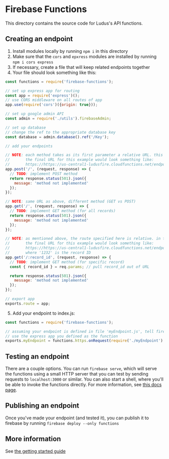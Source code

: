 # Firebase Functions

This directory contains the source code for Ludus's API functions.

## Creating an endpoint

1. Install modules locally by running `npm i` in this directory
2. Make sure that the `cors` and `epxress` modules are installed by running `npm i cors express`
3. If necessary, create a file that will keep related endpoints together
4. Your file should look something like this:
```js
const functions = require('firebase-functions');

// set up express app for routing
const app = require('express')();
// use CORS middleware on all routes of app
app.use(require('cors')({origin: true}));

// set up google admin API
const admin = require('./utils').firebaseAdmin;

// set up database
// change the ref to the appropriate database key
const database = admin.database().ref('/Key');

// add your endpoints

// NOTE: each method takes as its first parameter a relative URL. this means
//       the final URL for this example would look something like:
//       https://https://us-central1-ludusfire.cloudfunctions.net/endpoint/
app.post('/', (request, response) => {
  // TODO: implement POST method
  return response.status(501).json({
    message: 'method not implemented'
  });
});

// NOTE: same URL as above, different method (GET vs POST)
app.get('/', (request, response) => {
  // TODO: implement GET method (for all records)
  return response.status(501).json({
    message: 'method not implemented'
  });
});

// NOTE: as mentioned above, the route specified here is relative. in this case,
//       the final URL for this example would look something like:
//       https://https://us-central1-ludusfire.cloudfunctions.net/endpoint/1232
//       where '1232' is the record ID
app.get('/:record_id', (request, response) => {
  // TODO: implement GET method (for specific record)
  const { record_id } = req.params; // pull record_id out of URL

  return response.status(501).json({
    message: 'method not implemented'
  });
});

// export app
exports.route = app;
```
5. Add your endpoint to index.js:
```js
const functions = require('firebase-functions');

// assuming your endpoint is defined in file 'myEndpoint.js', tell firebase to
// use the express app you defined as the function
exports.myEndpoint = functions.https.onRequest(require('./myEndpoint').route);
```

## Testing an endpoint

There are a couple options. You can run `firebase serve`, which will serve the functions using a small HTTP server that you can test by sending requests to `localhost:3000` or similar. You can also start a shell, where you'll be able to invoke the functions directly. For more information, see [this docs page](https://firebase.google.com/docs/functions/local-emulator).

## Publishing an endpoint

Once you've made your endpoint (and tested it), you can publish it to firebase by running `firebase deploy --only functions`

## More information

See [the getting started guide](https://firebase.google.com/docs/functions/get-started?authuser=0)
